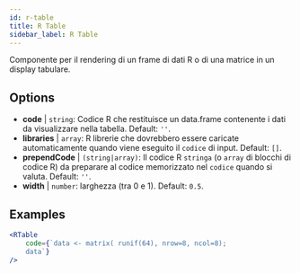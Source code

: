 ```yaml
---
id: r-table
title: R Table
sidebar_label: R Table
---
```


Componente per il rendering di un frame di dati R o di una matrice in un display tabulare.

## Options

* __code__ | `string`: Codice R che restituisce un data.frame contenente i dati da visualizzare nella tabella. Default: `''`.
* __libraries__ | `array`: R librerie che dovrebbero essere caricate automaticamente quando viene eseguito il `codice` di input. Default: `[]`.
* __prependCode__ | `(string|array)`: Il codice R `stringa` (o `array` di blocchi di codice R) da preparare al codice memorizzato nel `codice` quando si valuta. Default: `''`.
* __width__ | `number`: larghezza (tra 0 e 1). Default: `0.5`.


## Examples

```jsx live
<RTable
    code={`data <- matrix( runif(64), nrow=8, ncol=8); 
    data`}
/>
```

